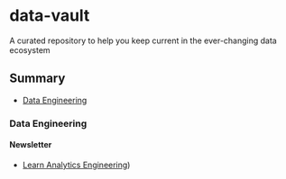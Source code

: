 # data-vault
A curated repository to help you keep current in the ever-changing data ecosystem

## Summary

* [Data Engineering](#data-engineer)

### Data Engineering

#### Newsletter

* [Learn Analytics Engineering](https://learnanalyticsengineering.substack.com/subscribe)) 
